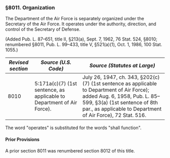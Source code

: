 ### §8011. Organization ###

The Department of the Air Force is separately organized under the Secretary of the Air Force. It operates under the authority, direction, and control of the Secretary of Defense.

(Added Pub. L. 87–651, title II, §213(a), Sept. 7, 1962, 76 Stat. 524, §8010; renumbered §8011, Pub. L. 99–433, title V, §521(a)(1), Oct. 1, 1986, 100 Stat. 1055.)

|*Revised section*|                         *Source (U.S. Code)*                         |                                                                                              *Source (Statutes at Large)*                                                                                               |
|-----------------|----------------------------------------------------------------------|-------------------------------------------------------------------------------------------------------------------------------------------------------------------------------------------------------------------------|
|      8010       |5:171a(c)(7) (1st sentence, as applicable to Department of Air Force).|July 26, 1947, ch. 343, §202(c)(7) (1st sentence as applicable to Department of Air Force); added Aug. 6, 1958, Pub. L. 85–599, §3(a) (1st sentence of 8th par., as applicable to Department of Air Force), 72 Stat. 516.|

The word "operates" is substituted for the words "shall function".

#### Prior Provisions ####

A prior section 8011 was renumbered section 8012 of this title.
